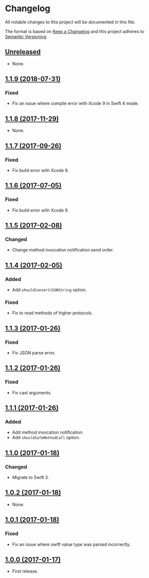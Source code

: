 # Changelog

All notable changes to this project will be documented in this file.

The format is based on [Keep a Changelog](http://keepachangelog.com/en/1.0.0/)
and this project adheres to [Semantic Versioning](http://semver.org/spec/v2.0.0.html).

## [Unreleased]

* None.

## [1.1.9 (2018-07-31)]

### Fixed

* Fix an issue where compile error with Xcode 9 in Swift 4 mode.

## [1.1.8 (2017-11-29)]

* None.

## [1.1.7 (2017-09-26)]

### Fixed

* Fix build error with Xcode 9.

## [1.1.6 (2017-07-05)]

### Fixed

* Fix build error with Xcode 9.

## [1.1.5 (2017-02-08)]

### Changed

* Change method invocation notification send order.

## [1.1.4 (2017-02-05)]

### Added

* Add `shouldConvertJSONString` option.

### Fixed

* Fix to read methods of higher protocols.

## [1.1.3 (2017-01-26)]

### Fixed

* Fix JSON parse error.

## [1.1.2 (2017-01-26)]

### Fixed

* Fix cast arguments.

## [1.1.1 (2017-01-26)]

### Added

* Add method invocation notification.
* Add `shouldSafeMethodCall` option.

## [1.1.0 (2017-01-18)]

### Changed

* Migrate to Swift 3.

## [1.0.2 (2017-01-18)]

* None.

## [1.0.1 (2017-01-18)]

### Fixed

* Fix an issue where swift value type was parsed incorrectly.

## [1.0.0 (2017-01-17)]

* First release.

[Unreleased]: https://github.com/ridi/cocoa-oauth2/compare/1.1.9...HEAD
[1.1.9 (2018-07-31)]: https://github.com/ridi/cocoa-oauth2/compare/1.1.8...1.1.9
[1.1.8 (2017-11-29)]: https://github.com/ridi/cocoa-oauth2/compare/1.1.7...1.1.8
[1.1.7 (2017-09-26)]: https://github.com/ridi/cocoa-oauth2/compare/1.1.6...1.1.7
[1.1.6 (2017-07-05)]: https://github.com/ridi/cocoa-oauth2/compare/1.1.5...1.1.6
[1.1.5 (2017-02-08)]: https://github.com/ridi/cocoa-oauth2/compare/1.1.4...1.1.5
[1.1.4 (2017-02-05)]: https://github.com/ridi/cocoa-oauth2/compare/1.1.3...1.1.4
[1.1.3 (2017-01-26)]: https://github.com/ridi/cocoa-oauth2/compare/1.1.2...1.1.3
[1.1.2 (2017-01-26)]: https://github.com/ridi/cocoa-oauth2/compare/1.1.1...1.1.2
[1.1.1 (2017-01-26)]: https://github.com/ridi/cocoa-oauth2/compare/1.1.0...1.1.1
[1.1.0 (2017-01-18)]: https://github.com/ridi/cocoa-oauth2/compare/1.0.2...1.1.0
[1.0.2 (2017-01-18)]: https://github.com/ridi/cocoa-oauth2/compare/1.0.1...1.0.2
[1.0.1 (2017-01-18)]: https://github.com/ridi/cocoa-oauth2/compare/1.0.0...1.0.1
[1.0.0 (2017-01-17)]: https://github.com/ridi/cocoa-oauth2/compare/8065709...1.0.0
